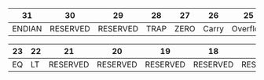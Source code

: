 | 31        | 30        | 29        | 28    | 27    | 26    | 25        | 24    |
|-----------|-----------|-----------|-------|-------|-------|-----------|-------|
| ENDIAN    | RESERVED  | RESERVED  | TRAP  | ZERO  | Carry | Overflow  | Sign  |

| 23 | 22 | 21       | 20       | 19       | 18       | 17       | 16       |
|----|----|----------|----------|----------|----------|----------|----------|
| EQ | LT | RESERVED | RESERVED | RESERVED | RESERVED | RESERVED | RESERVED |